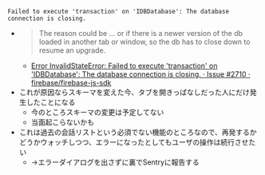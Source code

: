
`Failed to execute 'transaction' on 'IDBDatabase': The database connection is closing.`

- > The reason could be ... or if there is a newer version of the db loaded in another tab or window, so the db has to close down to resume an upgrade.
    - [Error InvalidStateError: Failed to execute 'transaction' on 'IDBDatabase': The database connection is closing. · Issue #2710 · firebase/firebase-js-sdk](https://github.com/firebase/firebase-js-sdk/issues/2710)
- これが原因ならスキーマを変えた今、タブを開きっぱなしだった人にだけ発生したことになる
    - 今のところスキーマの変更は予定してない
    - 当面起こらないかも
- これは過去の会話リストという必須でない機能のところなので、再発するかどうかウォッチしつつ、エラーになったとしてもユーザの操作は続行させたい
    - →エラーダイアログを出さずに裏でSentryに報告する
